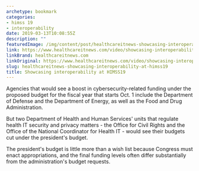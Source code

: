 ```yaml
---
archetype: bookmark
categories:
- himss 19
- interoperability
date: 2019-03-13T10:08:55Z
description: ""
featuredImage: /img/content/post/healthcareitnews-showcasing-interoperability-at-himss19.jpg
link: https://www.healthcareitnews.com/video/showcasing-interoperability-himss19
linkBrand: healthcareitnews.com
linkOriginal: https://www.healthcareitnews.com/video/showcasing-interoperability-himss19
slug: healthcareitnews-showcasing-interoperability-at-himss19
title: Showcasing interoperability at HIMSS19
---
```

Agencies that would see a boost in cybersecurity-related funding under the proposed budget for the fiscal year that starts Oct. 1 include the Department of Defense and the Department of Energy, as well as the Food and Drug Administration.

But two Department of Health and Human Services' units that regulate health IT security and privacy matters - the Office for Civil Rights and the Office of the National Coordinator for Health IT - would see their budgets cut under the president's budget.

The president's budget is little more than a wish list because Congress must enact appropriations, and the final funding levels often differ substantially from the administration's budget requests.

